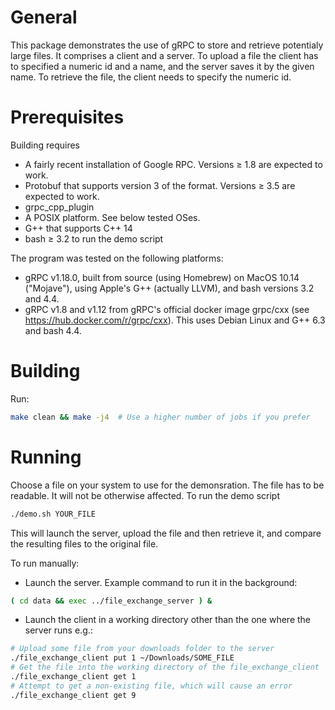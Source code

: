 # General

This package demonstrates the use of gRPC to store and retrieve potentialy large files. It comprises a client and a server.
To upload a file the client has to specified a numeric id and a name, and the server saves it by the
given name. To retrieve the file, the client needs to specify the numeric id.

# Prerequisites

Building requires
* A fairly recent installation of Google RPC. Versions ≥ 1.8 are expected to work.
* Protobuf that supports version 3 of the format. Versions ≥ 3.5 are expected to work.
* grpc_cpp_plugin
* A POSIX platform. See below tested OSes.
* G++ that supports C++ 14
* bash ≥ 3.2 to run the demo script

The program was tested on the following platforms:
* gRPC v1.18.0, built from source (using Homebrew) on MacOS 10.14 ("Mojave"), using Apple's G++ (actually LLVM), and bash versions 3.2 and 4.4.
* gRPC v1.8 and v1.12 from gRPC's official docker image grpc/cxx (see https://hub.docker.com/r/grpc/cxx). This uses Debian Linux and G++ 6.3 and bash 4.4.

# Building

Run:
```bash
make clean && make -j4  # Use a higher number of jobs if you prefer
```

# Running

Choose a file on your system to use for the demonsration. The file has to be readable.
It will not be otherwise affected. To run the demo script

```bash
./demo.sh YOUR_FILE
```

This will launch the server, upload the file and then retrieve it, and compare the resulting files
to the original file.

To run manually:
* Launch the server. Example command to run it in the background:
```bash
( cd data && exec ../file_exchange_server ) &
```
* Launch the client in a working directory other than the one where the server runs e.g.:
```bash
# Upload some file from your downloads folder to the server
./file_exchange_client put 1 ~/Downloads/SOME_FILE
# Get the file into the working directory of the file_exchange_client
./file_exchange_client get 1
# Attempt to get a non-existing file, which will cause an error
./file_exchange_client get 9
```